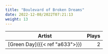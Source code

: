 ```yaml
---
title: "Boulevard of Broken Dreams"
date: 2022-12-08/2022T07:21:13
weight: 13
---
```




 Artist | Plays 
----- | -----:
[Green Day]({{< ref "a633">}}) | 2
